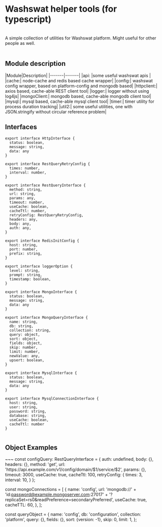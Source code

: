 <h1>Washswat helper tools (for typescript)</h1> <br>
A simple collection of utilities for Washswat platform.
Might useful for other people as well. <br>
<br>

<h2>Module description</h2>
|Module|Description|
|-------|-------|
|api: |some useful washswat apis |
|cache:| node-cache and redis based cache wrapper|
|config:| washswat config wrapper, based on platform-config and mongodb based|
|httpclient:| axios based, cache-able REST client tool|
|logger:| logger without using log4js|
|mongoClient:| mongodb based, cache-able mongodb client tool|
|mysql:| mysql based, cache-able mysql client tool|
|timer:| timer utility for process duration tracking|
|util2:| some useful utilities, one with JSON.stringify without circular reference problem|

<br>
<h2>Interfaces</h2>

~~~
export interface HttpInterface {
  status: boolean,
  message: string,
  data: any
}

export interface RestQueryRetryConfig {
  times: number,
  interval: number,
}

export interface RestQueryInterface {
  method: string,
  url: string,
  params: any,
  timeout: number,
  useCache: boolean,
  cacheTtl: number,
  retryConfig: RestQueryRetryConfig,
  headers: any,
  body: any,
  auth: any,
}

export interface RedisInitConfig {
  host: string,
  port: number,
  prefix: string,
}

export interface loggerOption {
  level: string,
  prompt: string,
  timestamp: boolean,
}

export interface MongoInterface {
  status: boolean,
  message: string,
  data: any
}

export interface MongoQueryInterface {
  name: string,
  db: string,
  collection: string,
  query: object,
  sort: object,
  fields: object,
  skip: number,
  limit: number,
  newValue: any,
  upsert: boolean,
}

export interface MysqlInterface {
  status: boolean,
  message: string,
  data: any
}

export interface MysqlConnectionInterface {
  host: string,
  user: string,
  password: string,
  database: string,
  useCache: boolean,
  cacheTtl: number
}


~~~

<h2>Object Examples</h2>
~~~
const configQuery: RestQueryInterface = {
  auth: undefined,
  body: {},
  headers: {},
  method: 'get',
  url: 'https://api.example.com/v1/config/domain/$1/service/$2',
  params: {},
  timeout: 3000,
  useCache: true,
  cacheTtl: 100,
  retryConfig: {
    times: 3,
    interval: 10,
  }
};

const mongoConnections = [
  {
    name: 'config',
    url:
      'mongodb://'
      + 'id:password@example.mongoserver.com:27017'
      + '?replicaSet=rs0&readPreference=secondaryPreferred',
    useCache: true,
    cacheTTL: 60,
  },
];

const queryObject = {
  name: 'config',
  db: 'configuration',
  collection: 'platform',
  query: {},
  fields: {},
  sort: {version: -1},
  skip: 0,
  limit: 1,
};
~~~


